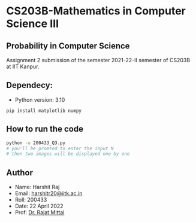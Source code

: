 # CS203B-Mathematics in Computer Science III

## Probability in Computer Science

Assignment 2 submission of the semester 2021-22-II semester of CS203B at IIT Kanpur.

## Dependecy:

- Python version: 3.10

```
pip install matplotlib numpy
```

## How to run the code

```sh
python -u 200433_Q3.py
# you'll be promted to enter the input N
# then two images will be displayed one by one
```

## Author

- Name: Harshit Raj
- Email: harshitr20@iitk.ac.in
- Roll: 200433
- Date: 22 April 2022
- Prof: [Dr. Rajat Mittal](https://www.cse.iitk.ac.in/users/rmittal/)
